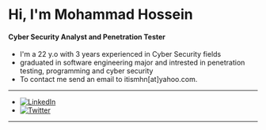 # Hi, I'm Mohammad Hossein
#### Cyber Security Analyst and Penetration Tester
- I'm a 22 y.o with 3 years experienced in Cyber Security fields
- graduated in software engineering major and intrested in penetration testing, programming and cyber security
- To contact me send an email to itismhn[at]yahoo.com.
---
- [![LinkedIn](https://img.shields.io/badge/linkedin-%230077B5.svg?style=flat&logo=linkedin&logoColor=white)]((https://linkedin.com/in/mohammad-hossein-nouri-0201b5219))
- [![Twitter](https://img.shields.io/badge/Twitter-%231DA1F2.svg?style=flat&logo=Twitter&logoColor=white)](https://twitter.com/itismhn)
---

